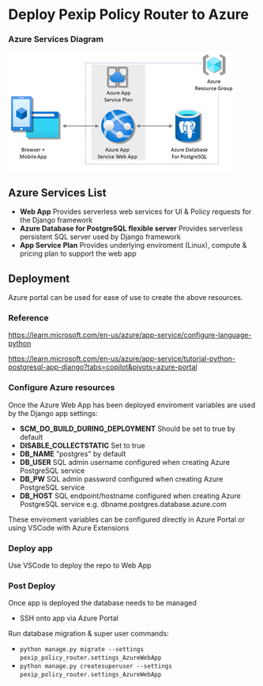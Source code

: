 # Deploy Pexip Policy Router to Azure

### Azure Services Diagram
![Azure Services](docs/screenshots/python-postgresql-app-architecture-240px.png)

## Azure Services List

- **Web App** Provides serverless  web services for UI & Policy requests for the Django framework
- **Azure Database for PostgreSQL flexible server** Provides serverless persistent SQL server used by Django framework
- **App Service Plan** Provides underlying enviroment (Linux), compute & pricing plan to support the web app

## Deployment

Azure portal can be used for ease of use to create the above resources.

### Reference

https://learn.microsoft.com/en-us/azure/app-service/configure-language-python

https://learn.microsoft.com/en-us/azure/app-service/tutorial-python-postgresql-app-django?tabs=copilot&pivots=azure-portal

### Configure Azure resources

Once the Azure Web App has been deployed enviroment variables are used by the Django app settings:

- **SCM_DO_BUILD_DURING_DEPLOYMENT** Should be set to true by default
- **DISABLE_COLLECTSTATIC** Set to true
- **DB_NAME** "postgres" by default
- **DB_USER** SQL admin username configured when creating Azure PostgreSQL service
- **DB_PW** SQL admin password configured when creating Azure PostgreSQL service
- **DB_HOST** SQL endpoint/hostname configured when creating Azure PostgreSQL service e.g. dbname.postgres.database.azure.com

These enviroment variables can be configured directly in Azure Portal or using VSCode with Azure Extensions

### Deploy app

Use VSCode to deploy the repo to Web App

### Post Deploy

Once app is deployed the database needs to be managed

- SSH onto app via Azure Portal

Run database migration & super user commands:

- `python manage.py migrate --settings pexip_policy_router.settings_AzureWebApp`
- `python manage.py createsuperuser --settings pexip_policy_router.settings_AzureWebApp`
